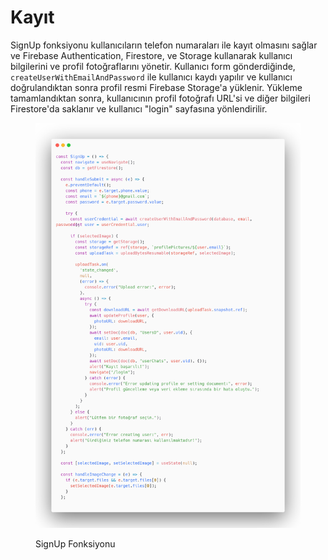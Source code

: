 # Kayıt

SignUp fonksiyonu kullanıcıların telefon numaraları ile kayıt olmasını sağlar ve Firebase Authentication, Firestore, ve Storage kullanarak kullanıcı bilgilerini ve profil fotoğraflarını yönetir. Kullanıcı form gönderdiğinde, `createUserWithEmailAndPassword` ile kullanıcı kaydı yapılır ve kullanıcı doğrulandıktan sonra profil resmi Firebase Storage'a yüklenir. Yükleme tamamlandıktan sonra, kullanıcının profil fotoğrafı URL'si ve diğer bilgileri Firestore'da saklanır ve kullanıcı "login" sayfasına yönlendirilir.

<figure><img src="../.gitbook/assets/SIGNUP.png" alt=""><figcaption><p>SignUp Fonksiyonu</p></figcaption></figure>
